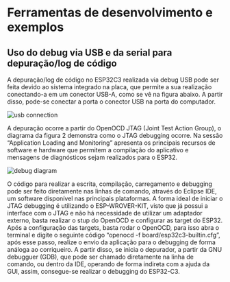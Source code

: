 # Ferramentas de desenvolvimento e exemplos

## Uso do debug via USB e da serial para depuração/log de código


A depuração/log de código no ESP32C3 realizada via debug USB pode ser feita devido ao sistema integrado na placa, que permite a sua realização conectando-a em um conector USB-A, como se vê na figura abaixo. A partir disso, pode-se conectar a porta o conector USB na porta do computador.

![usb connection](https://www.visualmicro.com/pics/Debug-Help-ESP32C3-USB-Connections.png)


A depuração ocorre a partir do OpenOCD JTAG (Joint Test Action Group), o diagrama da figura 2 demonstra como o JTAG debugging ocorre. Na sessão “Application Loading and Monitoring” apresenta os principais recursos de software e hardware que permitem a compilação do aplicativo e mensagens de diagnósticos sejam realizados para o ESP32.

![debug diagram](https://docs.espressif.com/projects/esp-idf/en/latest/esp32/_images/jtag-debugging-overview.jpg)

O código para realizar a escrita, compilação, carregamento e debugging pode ser feito diretamente nas linhas de comando, através do Eclipse IDE, um software disponível nas principais plataformas. 
	A forma ideal de iniciar o JTAG debugging é utilizando o ESP-WROVER-KIT, visto que já possui a interface com o JTAG e não há necessidade de utilizar um adaptador externo, basta realizar o stup do OpenOCD e configurar as target do ESP32. 
	Após a configuração das targets, basta rodar o OpenOCD, para isso abra o terminal e digite o seguinte código “openocd -f board/esp32c3-builtin.cfg”, após esse passo, realize o envio da aplicação para o debugging de forma análoga ao corriqueiro. A partir disso, se inicia o depurador, a partir da GNU debugguer (GDB), que pode ser chamado diretamente na linha de comando, ou dentro da IDE, operando de forma indireta com a ajuda da GUI, assim, consegue-se realizar o debugging do ESP32-C3.
